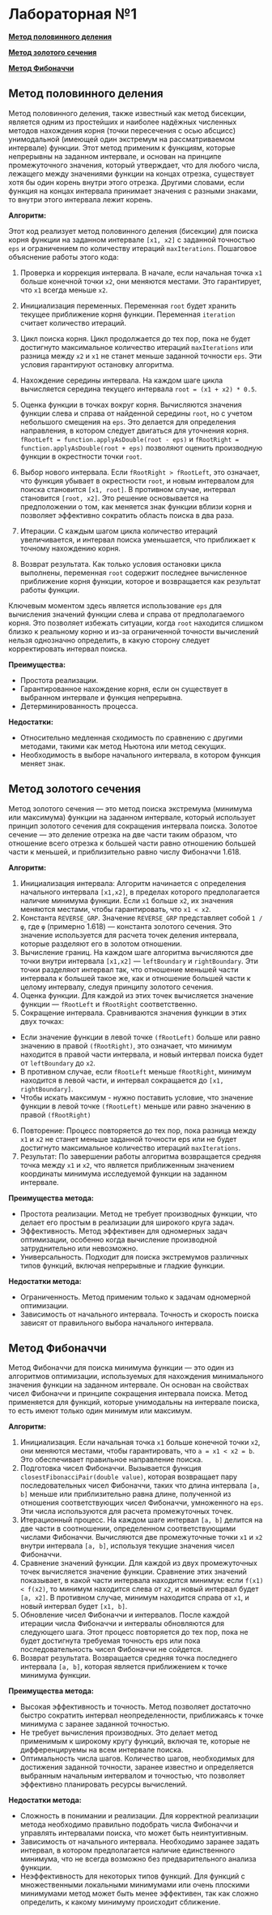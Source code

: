 # Лабораторная №1

[**Метод половинного деления**](#метод-половинного-деления)

[**Метод золотого сечения**](#метод-золотого-сечения)

[**Метод Фибоначчи**](#метод-фибоначчи)

## Метод половинного деления

Метод половинного деления, также известный как метод бисекции, является одним из простейших и наиболее надёжных
численных методов нахождения корня (точки пересечения с осью абсцисс) унимодальной (имеющей один экстремум на
рассматриваемом интервале) функции. Этот метод применим к функциям, которые непрерывны на заданном интервале,
и основан на принципе промежуточного значения, который утверждает, что для любого числа, лежащего между значениями
функции на концах отрезка, существует хотя бы один корень внутри этого отрезка. Другими словами, если функция на
концах интервала принимает значения с разными знаками, то внутри этого интервала лежит корень.

**Алгоритм:**

Этот код реализует метод половинного деления (бисекции) для поиска корня функции на заданном интервале `[x1, x2]` с
заданной точностью `eps` и ограничением по количеству итераций `maxIterations`. Пошаговое объяснение работы этого кода:

1. Проверка и коррекция интервала. В начале, если начальная точка `x1` больше конечной точки `x2`, они меняются местами.
   Это гарантирует, что `x1` всегда меньше `x2`.

2. Инициализация переменных. Переменная `root` будет хранить текущее приближение корня функции. Переменная `iteration`
   считает количество итераций.

3. Цикл поиска корня. Цикл продолжается до тех пор, пока не будет достигнуто максимальное количество итераций
   `maxIterations` или разница между `x2` и `x1` не станет меньше заданной точности `eps`. Эти условия гарантируют
   остановку алгоритма.

4. Нахождение середины интервала. На каждом шаге цикла вычисляется середина текущего интервала `root = (x1 + x2) * 0.5`.

5. Оценка функции в точках вокруг корня. Вычисляются значения функции слева и справа от найденной середины `root`,
   но с учетом небольшого смещения на `eps`. Это делается для определения направления, в котором следует двигаться для
   уточнения корня. `fRootLeft = function.applyAsDouble(root - eps)` и `fRootRight = function.applyAsDouble(root + eps)`
   позволяют оценить производную функции в окрестности точки `root`.

6. Выбор нового интервала. Если `fRootRight > fRootLeft`, это означает, что функция убывает в окрестности `root`,
   и новым интервалом для поиска становится `[x1, root]`. В противном случае, интервал становится `[root, x2]`. Это
   решение основывается на предположении о том, как меняется знак функции вблизи корня и позволяет эффективно сократить
   область поиска в два раза.

7. Итерации. С каждым шагом цикла количество итераций увеличивается, и интервал поиска уменьшается, что приближает
   к точному нахождению корня.

8. Возврат результата. Как только условия остановки цикла выполнены, переменная `root` содержит последнее вычисленное
   приближение корня функции, которое и возвращается как результат работы функции.

Ключевым моментом здесь является использование `eps` для вычисления значений функции слева и справа от предполагаемого
корня. Это позволяет избежать ситуации, когда `root` находится слишком близко к реальному корню и из-за ограниченной
точности вычислений нельзя однозначно определить, в какую сторону следует корректировать интервал поиска.

**Преимущества:**

- Простота реализации.
- Гарантированное нахождение корня, если он существует в выбранном интервале и функция непрерывна.
- Детерминированность процесса.

**Недостатки:**

- Относительно медленная сходимость по сравнению с другими методами, такими как метод Ньютона или метод секущих.
- Необходимость в выборе начального интервала, в котором функция меняет знак.

## Метод золотого сечения

Метод золотого сечения — это метод поиска экстремума (минимума или максимума) функции на заданном интервале, который
использует принцип золотого сечения для сокращения интервала поиска. Золотое сечение — это деление отрезка на две части
таким образом, что отношение всего отрезка к большей части равно отношению большей части к меньшей, и приблизительно
равно числу Фибоначчи 1.618.

**Алгоритм:**

1. Инициализация интервала: Алгоритм начинается с определения начального интервала `[x1,x2]`, в пределах которого
   предполагается наличие минимума функции. Если `x1` больше `x2`, их значения меняются местами, чтобы гарантировать,
   что `x1 < x2`.
2. Константа `REVERSE_GRP`. Значение `REVERSE_GRP` представляет собой `1 / φ`, где `φ` (примерно 1.618) — константа
   золотого сечения. Это значение используется для расчета точек деления интервала, которые разделяют его в золотом
   отношении.
3. Вычисление границ. На каждом шаге алгоритма вычисляются две точки внутри интервала `[x1,x2]` — `leftBoundary` и
   `rightBoundary`. Эти точки разделяют интервал так, что отношение меньшей части интервала к большей такое же, как и
   отношение большей части к целому интервалу, следуя принципу золотого сечения.
4. Оценка функции. Для каждой из этих точек вычисляется значение функции — `fRootLeft` и `fRootRight` соответственно.
5. Сокращение интервала. Сравниваются значения функции в этих двух точках:

- Если значение функции в левой точке `(fRootLeft)` больше или равно значению в правой `(fRootRight)`, это означает, что
  минимум находится в правой части интервала, и новый интервал поиска будет от `leftBoundary` до `x2`.
- В противном случае, если `fRootLeft` меньше `fRootRight`, минимум находится в левой части, и интервал сокращается
  до `[x1, rightBoundary]`.
- Чтобы искать максимум - нужно поставить условие, что значение функции в левой точке `(fRootLeft)` меньше или равно
  значению в правой `(fRootRight)`

6. Повторение: Процесс повторяется до тех пор, пока разница между `x1` и `x2` не станет меньше заданной точности eps или
   не будет достигнуто максимальное количество итераций `maxIterations`.
7. Результат: По завершении работы алгоритма возвращается средняя точка между `x1` и `x2`, что является приближенным
   значением координаты минимума исследуемой функции на заданном интервале.

**Преимущества метода:**

- Простота реализации. Метод не требует производных функции, что делает его простым в реализации для
  широкого круга задач.
- Эффективность. Метод эффективен для одномерных задач оптимизации, особенно когда вычисление производной
  затруднительно или невозможно.
- Универсальность. Подходит для поиска экстремумов различных типов функций, включая непрерывные и гладкие функции.

**Недостатки метода:**

- Ограниченность. Метод применим только к задачам одномерной оптимизации.
- Зависимость от начального интервала. Точность и скорость поиска зависят от правильного выбора начального интервала.

## Метод Фибоначчи

Метод Фибоначчи для поиска минимума функции — это один из алгоритмов оптимизации, используемых для нахождения
минимального значения функции на заданном интервале. Он основан на свойствах чисел Фибоначчи и принципе сокращения
интервала поиска. Метод применяется для функций, которые унимодальны на интервале поиска, то есть имеют только один
минимум или максимум.

**Алгоритм:**

1. Инициализация. Если начальная точка `x1` больше конечной точки `x2`, они меняются местами, чтобы гарантировать, что
   `a = x1 < x2 = b`. Это обеспечивает правильное направление поиска.
2. Подготовка чисел Фибоначчи. Вызывается функция `closestFibonacciPair(double value)`, которая возвращает пару
   последовательных чисел
   Фибоначчи, таких что длина интервала `[a, b]` меньше или приблизительно равна длине, полученной из отношения
   соответствующих чисел Фибоначчи, умноженного на `eps`. Эти числа используются для расчета промежуточных точек.
3. Итерационный процесс. На каждом шаге интервал `[a, b]` делится на две части в соотношении, определенном
   соответствующими
   числами Фибоначчи. Вычисляются две промежуточные точки `x1` и `x2` внутри интервала `[a, b]`, используя текущие
   значения чисел
   Фибоначчи.
4. Сравнение значений функции. Для каждой из двух промежуточных точек вычисляется значение функции. Сравнение этих
   значений
   показывает, в какой части интервала находится минимум: если `f(x1) < f(x2)`, то минимум находится слева от `x2`, и
   новый
   интервал будет `[a, x2]`. В противном случае, минимум находится справа от `x1`, и новый интервал будет `[x1, b]`.
5. Обновление чисел Фибоначчи и интервалов. После каждой итерации числа Фибоначчи и интервалы обновляются для следующего
   шага. Этот процесс повторяется до тех пор, пока не будет достигнута требуемая точность eps или пока
   последовательность
   чисел Фибоначчи не сойдется.
6. Возврат результата. Возвращается средняя точка последнего интервала `[a, b]`, которая является приближением к точке
   минимума функции.

**Преимущества метода:**

- Высокая эффективность и точность. Метод позволяет достаточно быстро сократить интервал неопределенности, приближаясь к
  точке минимума с заранее заданной точностью.
- Не требует вычисления производных. Это делает метод применимым к широкому кругу функций, включая те, которые не
  дифференцируемы на всем интервале поиска.
- Оптимальность числа шагов. Количество шагов, необходимых для достижения заданной точности, заранее известно и
  определяется выбранным начальным интервалом и точностью, что позволяет эффективно планировать ресурсы вычислений.

**Недостатки метода:**

- Сложность в понимании и реализации. Для корректной реализации метода необходимо правильно подобрать числа Фибоначчи и
  управлять интервалами поиска, что может быть неинтуитивным.
- Зависимость от начального интервала. Необходимо заранее задать интервал, в котором предполагается наличие
  единственного
  минимума, что не всегда возможно без предварительного анализа функции.
- Неэффективность для некоторых типов функций. Для функций с множественными локальными минимумами или очень плоскими
  минимумами метод может быть менее эффективен, так как сложно определить, к какому минимуму происходит сближение.
